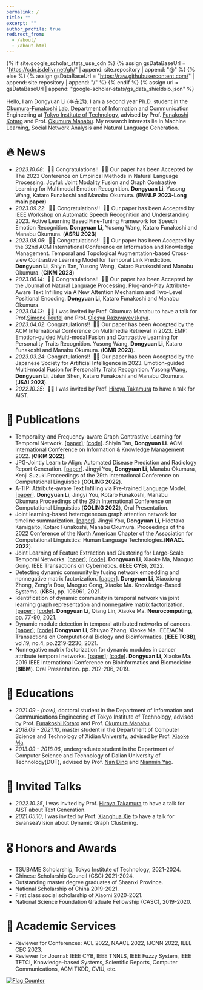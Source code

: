```yaml
---
permalink: /
title: ""
excerpt: ""
author_profile: true
redirect_from: 
  - /about/
  - /about.html
---
```


{% if site.google_scholar_stats_use_cdn %}
{% assign gsDataBaseUrl = "https://cdn.jsdelivr.net/gh/" | append: site.repository | append: "@" %}
{% else %}
{% assign gsDataBaseUrl = "https://raw.githubusercontent.com/" | append: site.repository | append: "/" %}
{% endif %}
{% assign url = gsDataBaseUrl | append: "google-scholar-stats/gs_data_shieldsio.json" %}

<span class='anchor' id='about-me'></span>

Hello, I am Dongyuan Li (李东远). I am a second year Ph.D. student in the [Okumura-Funakoshi Lab](https://lr-www.pi.titech.ac.jp/wp/), Department of Information and Communication Engineering at [Tokyo Institute of Technology](https://www.first.iir.titech.ac.jp/), advised by Prof. [Funakoshi Kotaro](http://lr-www.pi.titech.ac.jp/~funakoshi/public/en/) and Prof. [Okumura Manabu](http://www.lr.pi.titech.ac.jp/~oku/index-j.html). My research interests lie in Machine Learning, Social Network Analysis and Natural Language Generation. 


# 🔥 News
- *2023.10.08*: &nbsp;🎉🎉 Congratulations!! &nbsp;🎉🎉 Our paper has been Accepted by The 2023 Conference on Empirical Methods in Natural Language Processing. Joyful: Joint Modality Fusion and Graph Contrastive Learning for Multimodal Emotion Recognition. **Dongyuan Li**, Yusong Wang, Kataro Funakoshi and Manabu Okumura. (**EMNLP 2023-Long main paper**)
- *2023.09.22*: &nbsp;🎉🎉 Congratulations!! &nbsp;🎉🎉 Our paper has been Accepted by IEEE Workshop on Automatic Speech Recognition and Understanding 2023. Active Learning Based Fine-Tuning Framework for Speech Emotion Recognition. **Dongyuan Li**, Yusong Wang, Kataro Funakoshi and Manabu Okumura. (**ASRU 2023**)
- *2023.08.05*: &nbsp;🎉🎉 Congratulations!! &nbsp;🎉🎉 Our paper has been Accepted by the 32nd ACM International Conference on Information and Knowledge Management. Temporal and Topological Augmentation-based Cross-view Contrastive Learning Model for Temporal Link Prediction. **Dongyuan Li**, Shiyin Tan, Yusong Wang, Kataro Funakoshi and Manabu Okumura. (**CIKM 2023**)
- *2023.06.14*: &nbsp;🎉🎉 Congratulations!! &nbsp;🎉🎉 Our paper has been Accepted by the Journal of Natural Language Processing. Plug-and-Play Attribute-Aware Text Infilling via A New Attention Mechanism and Two-Level Positional Encoding. **Dongyuan Li**, Kataro Funakoshi and Manabu Okumura.
- *2023.04.13*: &nbsp;🎉🎉 I was invited by Prof. Okumura Manabu to have a talk for Prof.[Simone Teufel](https://www.cl.cam.ac.uk/~sht25/) and Prof. [Olesya Razuvayevskaya](https://www.cl.cam.ac.uk/~or264/). 
- *2023.04.02*: Congratulations!! &nbsp;🎉🎉 Our paper has been Accepted by the ACM International Conference on Multimedia Retrieval in 2023. EMP: Emotion-guided Multi-modal Fusion and Contrastive Learning for Personality Traits Recognition. Yusong Wang, **Dongyuan Li**, Kataro Funakoshi and Manabu Okumura.  (**ICMR 2023**).
- *2023.03.24*: Congratulations!! &nbsp;🎉🎉 Our paper has been Accepted by the Japanese Society for Artificial Intelligence in 2023. Emotion-guided Multi-modal Fusion for Personality Traits Recognition. Yusong Wang, **Dongyuan Li**, Jialun Shen, Kataro Funakoshi and Manabu Okumura.  (**JSAI 2023**).
- *2022.10.25*: &nbsp;🎉🎉 I was invited by Prof. [Hiroya Takamura](https://sites.google.com/view/hjtakamura/) to have a talk for AIST. 
<!-- - *2022.02*: &nbsp;🎉🎉 Lorem ipsum dolor sit amet, consectetur adipiscing elit. Vivamus ornare aliquet ipsum, ac tempus justo dapibus sit amet.  -->


# 📝 Publications 

- Temporality-and Frequency-aware Graph Contrastive Learning for Temporal Network. [\[paper\]](https://dl.acm.org/doi/abs/10.1145/3511808.3557469); [\[code\]](https://anonymous.4open.science/r/TF-GCL-EF6C/README.md). Shiyin Tan, **Dongyuan Li**. ACM International Conference on Information & Knowledge Management 2022. (**CIKM 2022**).
- JPG-Jointly Learn to Align: Automated Disease Prediction and Radiology Report Generation. [\[paper\]](https://aclanthology.org/2022.coling-1.523.pdf). Jingyi You, **Dongyuan Li**, Manabu Okumura, Kenji Suzuki.Proceedings of the 29th International Conference on Computational Linguistics (**COLING 2022**).
- A-TIP: Attribute-aware Text Infilling via Pre-trained Language Model. [\[paper\]](https://aclanthology.org/2022.coling-1.511.pdf). **Dongyuan Li**, Jingyi You, Kotaro Funakoshi, Manabu Okumura.Proceedings of the 29th International Conference on Computational Linguistics (**COLING 2022**), Oral Presentation. 
- Joint learning-based heterogeneous graph attention network for timeline summarization. [\[paper\]](https://aclanthology.org/2022.naacl-main.301.pdf). Jingyi You, **Dongyuan Li**, Hidetaka Kamigaito, Kotaro Funakoshi, Manabu Okumura. Proceedings of the 2022 Conference of the North American Chapter of the Association for Computational Linguistics: Human Language Technologies.(**NAACL 2022**).
- Joint Learning of Feature Extraction and Clustering for Large-Scale Temporal Networks. [\[paper\]](https://drive.google.com/file/d/1lzP-F0yne9mbcvuwlQlp_mj1DO1XiuMZ/view); [\[code\]](https://github.com/Clearloveyuan/jLMDC). **Dongyuan Li**, Xiaoke Ma, Maoguo Gong. IEEE Transactions on Cybernetics. (**IEEE CYB**), 2022.
- Detecting dynamic community by fusing network embedding and nonnegative matrix factorization. [\[paper\]](https://drive.google.com/file/d/1Z92yKCZnsfc1UBb4akXvkKDnIPfzcxH_/view). **Dongyuan Li**, Xiaoxiong Zhong, Zengfa Dou, Maoguo Gong, Xiaoke Ma. Knowledge-Based Systems. (**KBS**), pp. 106961, 2021. 
- Identification of dynamic community in temporal network via joint learning graph representation and nonnegative matrix factorization. [\[paper\]](https://drive.google.com/file/d/1bREsfCfUONdTRoZCVROKwaFu494AXw0H/view); [\[code\]](https://github.com/Clearloveyuan/jLDEC_demo). **Dongyuan Li**, Qiang Lin, Xiaoke Ma. **Neurocomputing**, pp. 77-90, 2021.  
- Dynamic module detection in temporal attributed networks of cancers.[\[paper\]](https://drive.google.com/file/d/1J_sbJZ0kuUoC9APiknQqn33IqCNCTbXm/view); [\[code\]](https://github.com/Clearloveyuan/IEEE-BIBM-TCBB).**Dongyuan Li**, Shuyao Zhang, Xiaoke Ma. IEEE/ACM Transactions on Computational Biology and Bioinformatics. (**IEEE TCBB**), vol.19, no.4, pp.2219-2230, 2021. 
- Nonnegative matrix factorization for dynamic modules in cancer attribute temporal networks. [\[paper\]](https://ieeexplore.ieee.org/abstract/document/8983045); [\[code\]](https://github.com/Clearloveyuan/IEEE-BIBM-TCBB). **Dongyuan Li**, Xiaoke Ma. 2019 IEEE International Conference on Bioinformatics and Biomedicine (**BIBM**). Oral Presentation. pp. 202-206, 2019. 
  

# 📖 Educations
- *2021.09 - (now)*, doctoral student in the Department of Information and Communications Engineering of Tokyo Institute of Technology, advised by Prof. [Funakoshi Kotaro](http://lr-www.pi.titech.ac.jp/~funakoshi/public/en/) and Prof. [Okumura Manabu](http://www.lr.pi.titech.ac.jp/~oku/index-j.html).
- *2018.09 - 2021.10*, master student in the Department of Computer Science and Technology of Xidian University, advised by Prof. [Xiaoke Ma](https://web.xidian.edu.cn/xkma/).
- *2013.09 - 2018.06*, undergraduate student in the Department of Computer Science and Technology of Dalian University of Technology(DUT), advised by Prof. [Nan Ding](http://faculty.dlut.edu.cn/2005011019/zh_CN/index.htm) and [Nianmin Yao](http://faculty.dlut.edu.cn/lucos/zh_CN/index.htm).


# 💬 Invited Talks
- *2022.10.25*, I was invited by Prof. [Hiroya Takamura](https://sites.google.com/view/hjtakamura/) to have a talk for AIST about Text Generation.
- *2021.05.10*, I was invited by Prof. [Xianghua Xie](http://csvision.swan.ac.uk/) to have a talk for SwanseaVIsion about Dynamic Graph Clustering.

# 🎖 Honors and Awards

- TSUBAME Scholarship, Tokyo Institute of Technology, 2021-2024.
- Chinese Scholarship Council (CSC) 2021-2024.
- Outstanding master degree graduates of Shaanxi Province.
- National Scholarship of China 2019-2021.
- First class social scholarship of Xiaomi 2020-2021.
- National Science Foundation Graduate Fellowship (CASC), 2019-2020.

# 📄 Academic Services
- Reviewer for Conferences: ACL 2022, NAACL 2022, IJCNN 2022, IEEE CEC 2023.
- Reviewer for Journal: IEEE CYB, IEEE TNNLS, IEEE Fuzzy System, IEEE TETCI, Knowledge-based Systems, Scientific Reports, Computer Communications, ACM TKDD, CVIU, etc. 

<a href="https://info.flagcounter.com/csuE"><img src="https://s01.flagcounter.com/countxl/csuE/bg_FFFFFF/txt_000000/border_CCCCCC/columns_4/maxflags_12/viewers_0/labels_0/pageviews_1/flags_0/percent_0/" alt="Flag Counter" border="0"></a>

